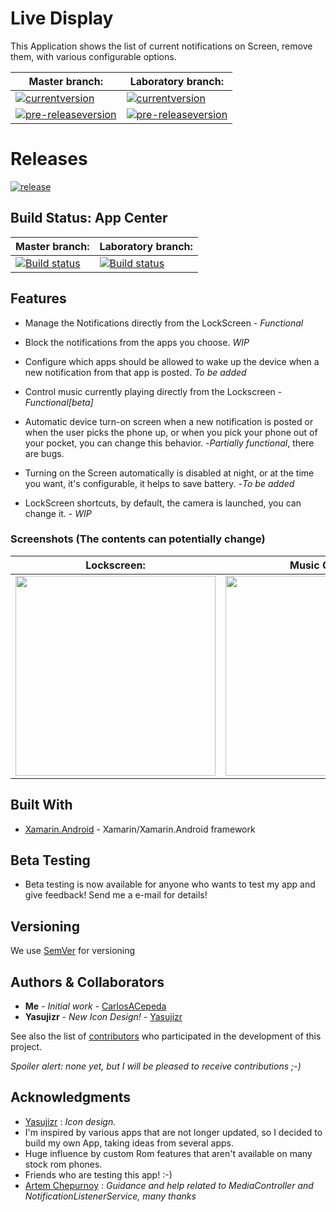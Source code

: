 # Live Display

This Application shows the list of current notifications on Screen, remove them, with various configurable options.

|Master branch:|Laboratory branch:|
|--------------|------------------|
|[![currentversion](https://img.shields.io/badge/current--version-v0.3.21-blue.svg)](https://github.com/CarlosACepeda/LiveDisplay)|[![currentversion](https://img.shields.io/badge/pre--release-v0.6.2-blue.svg)](https://github.com/CarlosACepeda/LiveDisplay)
|[![pre-releaseversion](https://img.shields.io/badge/pre--release-v.0.1-blue.svg)](https://github.com/CarlosACepeda/LiveDisplay/releases)|[![pre-releaseversion](https://img.shields.io/badge/pre--release-v.0.1-blue.svg)](https://github.com/CarlosACepeda/LiveDisplay/releases)|


# Releases

[![release](https://img.shields.io/badge/release-not%20released-lightgrey.svg)](https://github.com/CarlosACepeda/LiveDisplay)

## Build Status: App Center

|Master branch:|Laboratory branch:|
|----------|---------|
|[![Build status](https://build.appcenter.ms/v0.1/apps/35ff8c85-fde9-4e45-9e27-834a716fce2b/branches/master/badge)](https://appcenter.ms)|[![Build status](https://build.appcenter.ms/v0.1/apps/35ff8c85-fde9-4e45-9e27-834a716fce2b/branches/Laboratory/badge)](https://appcenter.ms)

## Features

* Manage the Notifications directly from the LockScreen - *Functional*

* Block the notifications from the apps you choose. *WIP*

* Configure which apps should be allowed to wake up the device when a new notification from that app is posted. *To be added*

* Control music currently playing directly from the Lockscreen - *Functional[beta]*

* Automatic device turn-on screen when a new notification is posted or when the user picks the phone up, or when you pick your phone out of your pocket, you can change this behavior. -*Partially functional*, there are bugs.

* Turning on the Screen automatically is disabled at night, or at the time you want, it's configurable, it helps to save battery. -*To be added*

* LockScreen shortcuts, by default, the camera is launched, you can change it. - *WIP*


### Screenshots (The contents can potentially change)

|Lockscreen:|Music Control:|App Settings/About:|
|-----------|--------------|-------------|
|<img src="https://i.imgur.com/or1E4B1.png" width=320>|<img src="https://i.imgur.com/E1C4JIL.png" width=320>|<img src="https://i.imgur.com/rp6diWb.png" width="320">|






## Built With

* [Xamarin.Android](https://docs.microsoft.com/en-us/xamarin/android/) - Xamarin/Xamarin.Android framework

## Beta Testing

* Beta testing is now available for anyone who wants to test my app and give feedback! Send me a e-mail for details!

## Versioning

We use [SemVer](http://semver.org/) for versioning

## Authors & Collaborators

* **Me** - *Initial work* - [CarlosACepeda](https://github.com/CarlosACepeda)
* **Yasujizr**  - *New Icon Design!* - [Yasujizr](https://github.com/Yasujizr)

See also the list of [contributors](https://github.com/CarlosACepeda/LiveDisplay/contributors) who participated in the development of this project.

*Spoiler alert: none yet, but I will be pleased to receive contributions ;-)*

## Acknowledgments

* [Yasujizr](https://github.com/Yasujizr) : *Icon design.*
* I'm inspired by various apps that are not longer updated, so I decided to build my own App, taking ideas from several apps.
* Huge influence by custom Rom features that aren't available on many stock rom phones.
* Friends who are testing this app! :-)
* [Artem Chepurnoy](https://github.com/AChep) : *Guidance and help related to MediaController and NotificationListenerService, many thanks*
